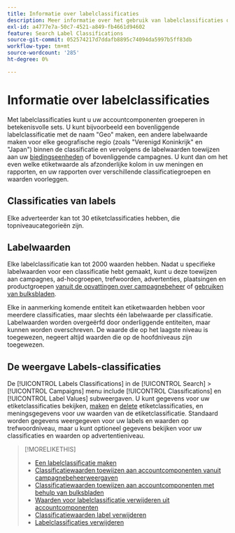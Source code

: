 ```yaml
---
title: Informatie over labelclassificaties
description: Meer informatie over het gebruik van labelclassificaties om uw accountcomponenten te groeperen.
exl-id: a4777e7a-50c7-4521-a849-fb4661d94602
feature: Search Label Classifications
source-git-commit: 052574217d7ddafb8895c74094da5997b5ff83db
workflow-type: tm+mt
source-wordcount: '285'
ht-degree: 0%

---
```


# Informatie over labelclassificaties

Met labelclassificaties kunt u uw accountcomponenten groeperen in betekenisvolle sets. U kunt bijvoorbeeld een bovenliggende labelclassificatie met de naam &quot;Geo&quot; maken, een andere labelwaarde maken voor elke geografische regio (zoals &quot;Verenigd Koninkrijk&quot; en &quot;Japan&quot;) binnen de classificatie en vervolgens de labelwaarden toewijzen aan uw [biedingseenheden](/help/search-social-commerce/glossary.md#a-b) of bovenliggende campagnes. U kunt dan om het even welke etiketwaarde als afzonderlijke kolom in uw meningen en rapporten, en uw rapporten over verschillende classificatiegroepen en waarden voorleggen.

## Classificaties van labels

Elke adverteerder kan tot 30 etiketclassificaties hebben, die topniveaucategorieën zijn.

## Labelwaarden

Elke labelclassificatie kan tot 2000 waarden hebben. Nadat u specifieke labelwaarden voor een classificatie hebt gemaakt, kunt u deze toewijzen aan campagnes, ad-hocgroepen, trefwoorden, advertenties, plaatsingen en productgroepen [vanuit de opvattingen over campagnebeheer](classification-values-assign-campaign-management.md) of [gebruiken van bulksbladen](classification-values-assign-bulksheets.md).

Elke in aanmerking komende entiteit kan etiketwaarden hebben voor meerdere classificaties, maar slechts één labelwaarde per classificatie. Labelwaarden worden overgeërfd door onderliggende entiteiten, maar kunnen worden overschreven. De waarde die op het laagste niveau is toegewezen, negeert altijd waarden die op de hoofdniveaus zijn toegewezen.

## De weergave Labels-classificaties

De [!UICONTROL Labels Classifications] in de [!UICONTROL Search] > [!UICONTROL Campaigns] menu include [!UICONTROL Classifications] en [!UICONTROL Label Values] subweergaven. U kunt gegevens voor uw etiketclassificaties bekijken, [maken](classification-create.md) en [delete](classification-delete.md) etiketclassificaties, en meningsgegevens voor uw waarden van de etiketclassificatie. Standaard worden gegevens weergegeven voor uw labels en waarden op trefwoordniveau, maar u kunt optioneel gegevens bekijken voor uw classificaties en waarden op advertentieniveau.

>[!MORELIKETHIS]
>
>* [Een labelclassificatie maken](classification-create.md)
>* [Classificatiewaarden toewijzen aan accountcomponenten vanuit campagnebeheerweergaven](classification-values-assign-campaign-management.md)
>* [Classificatiewaarden toewijzen aan accountcomponenten met behulp van bulksbladen](classification-values-assign-bulksheets.md)
>* [Waarden voor labelclassificatie verwijderen uit accountcomponenten](classification-values-remove.md)
>* [Classificatiewaarden label verwijderen](classification-values-delete.md)
>* [Labelclassificaties verwijderen](classification-delete.md)

